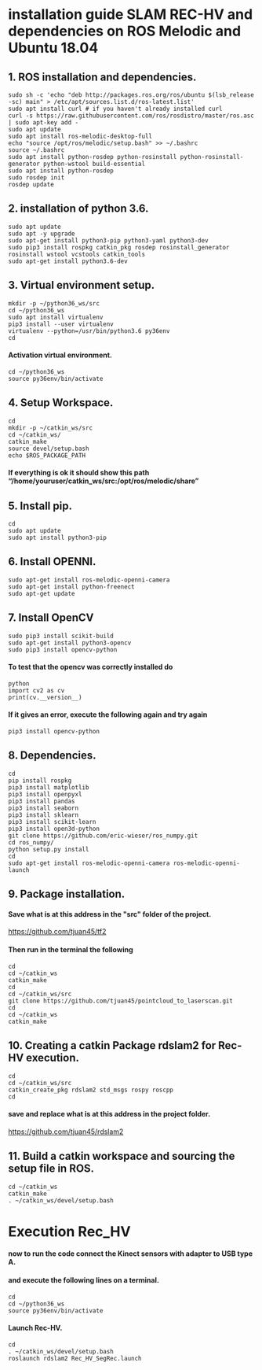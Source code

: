 # installation guide SLAM REC-HV and dependencies on ROS Melodic and Ubuntu 18.04


## 1. ROS installation and dependencies.
```linux
sudo sh -c 'echo "deb http://packages.ros.org/ros/ubuntu $(lsb_release -sc) main" > /etc/apt/sources.list.d/ros-latest.list'
sudo apt install curl # if you haven't already installed curl
curl -s https://raw.githubusercontent.com/ros/rosdistro/master/ros.asc | sudo apt-key add -
sudo apt update
sudo apt install ros-melodic-desktop-full
echo "source /opt/ros/melodic/setup.bash" >> ~/.bashrc
source ~/.bashrc
sudo apt install python-rosdep python-rosinstall python-rosinstall-generator python-wstool build-essential
sudo apt install python-rosdep
sudo rosdep init
rosdep update
```

## 2. installation of python 3.6.
```linux
sudo apt update
sudo apt -y upgrade
sudo apt-get install python3-pip python3-yaml python3-dev
sudo pip3 install rospkg catkin_pkg rosdep rosinstall_generator rosinstall wstool vcstools catkin_tools
sudo apt-get install python3.6-dev
```
## 3. Virtual environment setup.
```linux
mkdir -p ~/python36_ws/src
cd ~/python36_ws
sudo apt install virtualenv
pip3 install --user virtualenv
virtualenv --python=/usr/bin/python3.6 py36env
cd
```
#### Activation virtual environment.
```linux
cd ~/python36_ws
source py36env/bin/activate
```

## 4. Setup Workspace.
```
cd
mkdir -p ~/catkin_ws/src
cd ~/catkin_ws/
catkin_make
source devel/setup.bash
echo $ROS_PACKAGE_PATH
```
#### If everything is ok it should show this path “/home/youruser/catkin_ws/src:/opt/ros/melodic/share” ####

## 5. Install pip.
```linux
cd
sudo apt update
sudo apt install python3-pip
```
## 6. Install OPENNI.
```linux
sudo apt-get install ros-melodic-openni-camera
sudo apt-get install python-freenect
sudo apt-get update
```


## 7. Install OpenCV
```linux
sudo pip3 install scikit-build
sudo apt-get install python3-opencv
sudo pip3 install opencv-python
```
#### To test that the opencv was correctly installed do ####
```linux
python
import cv2 as cv
print(cv.__version__)
```
#### If it gives an error, execute the following again and try again ####
```linux
pip3 install opencv-python
```
## 8. Dependencies.
```linux
cd
pip install rospkg
pip3 install matplotlib
pip3 install openpyxl
pip3 install pandas
pip3 install seaborn
pip3 install sklearn
pip3 install scikit-learn
pip3 install open3d-python
git clone https://github.com/eric-wieser/ros_numpy.git
cd ros_numpy/
python setup.py install
cd
sudo apt-get install ros-melodic-openni-camera ros-melodic-openni-launch
```
## 9. Package installation.
#### Save what is at this address in the "src" folder of the project.
https://github.com/tjuan45/tf2

#### Then run in the terminal the following

```linux
cd
cd ~/catkin_ws
catkin_make
cd
cd ~/catkin_ws/src
git clone https://github.com/tjuan45/pointcloud_to_laserscan.git
cd
cd ~/catkin_ws
catkin_make
```

## 10. Creating a catkin Package rdslam2 for Rec-HV execution.
```linux
cd
cd ~/catkin_ws/src
catkin_create_pkg rdslam2 std_msgs rospy roscpp
cd
```
#### save and replace what is at this address in the project folder.
https://github.com/tjuan45/rdslam2

## 11. Build a catkin workspace and sourcing the setup file in ROS.
```linux
cd ~/catkin_ws
catkin_make
. ~/catkin_ws/devel/setup.bash
```
# Execution Rec_HV
#### now to run the code connect the Kinect sensors with adapter to USB type A.
#### and execute the following lines on a terminal.
```linux
cd
cd ~/python36_ws
source py36env/bin/activate
```
#### Launch Rec-HV.
```linux
cd
. ~/catkin_ws/devel/setup.bash
roslaunch rdslam2 Rec_HV_SegRec.launch
```
